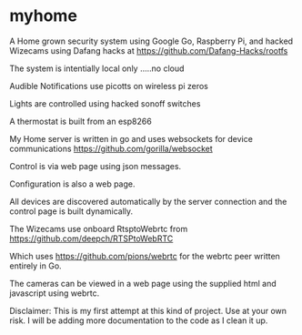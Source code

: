 # myhome
A Home grown security system using Google Go, Raspberry Pi, and hacked Wizecams using 
Dafang hacks at https://github.com/Dafang-Hacks/rootfs

The system is intentially local only .....no cloud

Audible Notifications use picotts on wireless pi zeros

Lights are controlled using hacked sonoff switches

A thermostat is built from an esp8266

My Home server is written in go and uses websockets for device communications https://github.com/gorilla/websocket

Control is via web page using json messages.

Configuration is also a web page.

All devices are discovered automatically by the server connection and the control page is built dynamically.

The Wizecams use onboard RtsptoWebrtc from  https://github.com/deepch/RTSPtoWebRTC

Which uses https://github.com/pions/webrtc for the webrtc peer written entirely in Go.

The cameras can be viewed in a web page using the supplied html and javascript using webrtc.

Disclaimer: This is my first attempt at this kind of project. Use at your own risk. I will be adding more documentation to the code as I clean it up.
